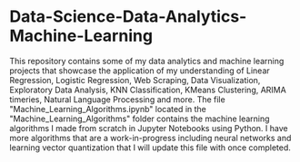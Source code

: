 # Data-Science-Data-Analytics-Machine-Learning
This repository contains some of my data analytics and machine learning projects that showcase the application of my understanding of Linear Regression, Logistic Regression, Web Scraping, Data Visualization, Exploratory Data Analysis, KNN Classification, KMeans Clustering, ARIMA timeries, Natural Language Processing and more.
The file "Machine_Learning_Algorithms.ipynb" located in the "Machine_Learning_Algorithms" folder contains the machine learning algorithms I made from scratch in Jupyter Notebooks using Python.
I have more algorithms that are a work-in-progress including neural networks and learning vector quantization that I will update this file with once completed.
